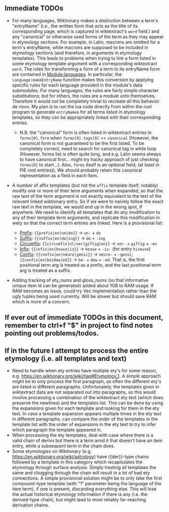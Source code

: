 ## Immediate TODOs

* For many languages, Wiktionary makes a distinction between a term's "entryName" (i.e., the written form that acts as the title of its corresponding page, which is captured in wiktextract's `word` field.) and any "canonical" or otherwise used forms of the term as they may appear in etymology sections. For example, in Latin, macrons are omitted for a term's entryName, while macrons are supposed to be included in etymology sections (and therefore, in arguments in etymology templates). This leads to problems when trying to link a form listed in some etymology template argument with a corresponding wiktextract `word`. The rules for transforming a form of a term to its entryName form are contained in [Module:languages](https://en.wiktionary.org/wiki/Module:languages). In particular, the `Language:makeEntryName` function makes this conversion by applying specific rules for each language provided in the module's data submodules. For many languages, the rules are fairly simple character substitutions; but for others, the rules are a module unto themselves.  Therefore it would not be completely trivial to recreate all this behavior de novo. My plan is to run the lua code directly from within the rust program to generate `entryName`s for all terms listed in etymology templates, so they can be appropriately linked with their corresponding entries.
    * N.B. the "canonical" form is often listed in wiktextract entries in `forms[0].form` when `forms[0].tags[0]` == `canonical` (However, the canonical form is not guaranteed to be the first listed. To be completely correct, need to search for canonical tag in while loop (However, forms list is often quite long, and e.g. Latin seems always to have canonical first... might try hacky approach of just checking `forms[0]` to start...). Also, `forms` itself is an optional field, (at least in PIE root entries)). We should probably retain this canonical representation as a field in each Item. 

* A number of affix templates (but not the `affix` template itself, notably) modify one or more of their term arguments when expanded, so that the raw text of the term argument is not exactly equivalent to the text of the relevant linked wiktionary entry. So if we were to naively follow the exact raw text in the template, we would end up in the wrong spot, if anywhere. We need to identify all templates that do any modification to any of their template term arguments, and replicate this modification in wety so that the correct term entries are linked. Here is a provisional list:
    * [Prefix](https://en.wiktionary.org/wiki/Template:prefix): `{{prefix|en|un|do}}` -> `un-` + `do`
    * [Suffix](https://en.wiktionary.org/wiki/Template:suffix): `{{suffix|en|do|ing}}` -> `do` + `-ing`
    * [Circumfix](https://en.wiktionary.org/wiki/Template:circumfix): `{{circumfix|nl|ver|giftig|en}}` -> `ver-` + `giftig` + `-en`
    * [Infix](https://en.wiktionary.org/wiki/Template:infix): `{{infix|en|house|iz}}` -> `house` + `-iz-` (for entry `hizouse`)
    * [Confix](https://en.wiktionary.org/wiki/Template:confix): `{{confix|en|neuro|genic}}` -> `neuro-` + `-genic`; `{{confix|en|be|dew|ed}}` -> `be-` + `dew` + `-ed`. That is, the first positional term arg is treated as a prefix, and the last positional term arg is treated as a suffix.

* Adding tracking of ety_nums and gloss_nums (so that informative unique item id can be generated) added about 1GB to RAM usage. If RAM becomes an issue, could try Vec implementation rather than the ugly tuples being used currently. Will be slower but should save RAM which is more of a concern.

## If ever out of immediate TODOs in this document, remember to ctrl+f "$" in project to find notes pointing out problems/todos.

## If in the future I attempt to process the entire etymology (i.e. all templates and text)
* Need to handle when ety entries have multiple ety's for some reason, e.g. https://en.wiktionary.org/wiki/hap#Etymology_1. A simple approach might be to only process the first paragraph, as often the different ety's are listed in different paragraphs. Unfortunately, the templates given in wiktextract data are not separated out into paragraphs, so this would involve processing a combination of the wiktextract ety text (which does preserve the newlines) and the templates list. This can be done by using the expansions given for each template and looking for them in the ety text. In case a template expansion appears multiple times in the ety text in different paragraphs, can compare the order of the templates in the template list with the order of expansions in the ety text to try to infer which paragraph the template appeared in.
* When processing the ety templates, deal with case where there is a valid chain of derivs but there is a term amid it that doesn't have an item entry, while a subsequent term in the chain does.
* Some etymologies on Wiktionary (e.g. https://en.wiktionary.org/wiki/astrology) have {{der}}-type chains followed by a template in this category which recapitulates the etymology through surface analysis. Simply treating all templates the same and chugging through the chain will result in a lot of bad ety connections. A simple provisional solution might be to only take the first compound-type template (with "1" parameter being the language of the item term), if one is present, discarding everything else. This will lose the actual historical etymology information if there is any (i.e. the derived-type chain), but might lead to most reliably far-reaching derivation chains.